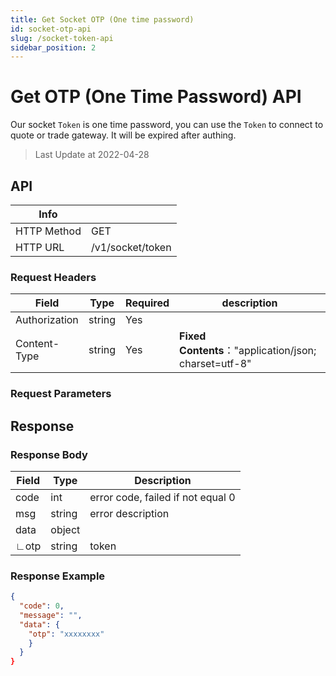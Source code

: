 ```yaml
---
title: Get Socket OTP (One time password)
id: socket-otp-api
slug: /socket-token-api
sidebar_position: 2
---
```


# Get OTP (One Time Password) API

Our socket `Token` is one time password, you can use the `Token` to connect to quote or trade gateway. It will be expired after authing.

> Last Update at 2022-04-28

## API

| Info        |                  |
| ----------- | ---------------- |
| HTTP Method | GET              |
| HTTP URL    | /v1/socket/token |

### Request Headers

| Field         | Type   | Required | description                                           |
| ------------- | ------ | -------- | ----------------------------------------------------- |
| Authorization | string | Yes      |                                                       |
| Content-Type  | string | Yes      | **Fixed Contents**："application/json; charset=utf-8" |

### Request Parameters

## Response

### Response Body

| Field | Type   | Description                       |
| ----- | ------ | --------------------------------- |
| code  | int    | error code, failed if not equal 0 |
| msg   | string | error description                 |
| data  | object |                                   |
| ∟otp  | string | token                             |

### Response Example

```json
{
  "code": 0,
  "message": "",
  "data": {
    "otp": "xxxxxxxx"
    }
  }
}
```
